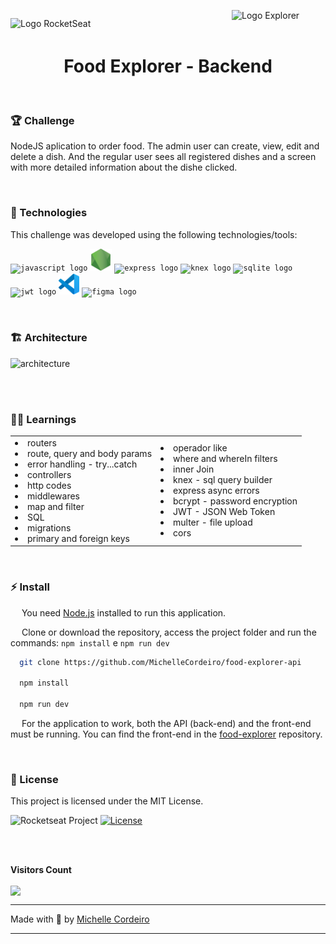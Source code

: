 <!--Banner session-->
<p>
    <img src="https://i.postimg.cc/xT5jvJXF/rocketseat-logo-gray-dark.png" alt="Logo RocketSeat" width="180" align="left" style="padding-top:13px">
  <img src="https://i.postimg.cc/5tpZqB3N/explorer-logo.png" alt="Logo Explorer" width="150" align="right">
</p>

<br><br>

<!--About session-->
<h1 align="center"> Food Explorer - Backend</h1>
<!-- <div align="center">
  <img alt="Movies App UML" src="https://i.postimg.cc/TwgJPG07/draw-SQL-image.png" width="800">
</div> -->

<!-- <br>

<h3> 🌐 Deploy </h3>

This API is hosted on [Render]() and can be accessed [here](https://nlw-unite-pass-in.onrender.com/).

> Note: Since it is hosted on a free service, the application will 'sleep' after 15 minutes of inactivity. If you are trying to access the link and the API is not responding, just wait, as it will be 'initializing' the services. -->

<br>

<h3> 🏆 Challenge </h3>

  NodeJS aplication to order food.
  The admin user can create, view, edit and delete a dish.
  And the regular user sees all registered dishes and a screen with more detailed information about the dishe clicked.

<br>

<h3> 🚀 Technologies </h3>

This challenge was developed using the following technologies/tools:
<p>
  <code><img height="35" alt="javascript logo" src="https://i0.wp.com/pt.mundobabushka.com/wp-content/uploads/sites/5/2016/03/js-logo.png?fit=500%2C500&ssl=1"></code>
  <code><img height="35" alt="nodejs logo" src="https://raw.githubusercontent.com/github/explore/80688e429a7d4ef2fca1e82350fe8e3517d3494d/topics/nodejs/nodejs.png"></code>
  <code><img height="30" alt="express logo" src="https://i.postimg.cc/cL18rzfc/express.png"></code>
  <code><img height="33" alt="knex logo" src="https://i.postimg.cc/BvpT0TLB/knex-logo-removebg-preview.png"/></code>
  <code><img height="31" alt="sqlite logo" src="https://i.postimg.cc/L8CLXz39/sqlite-removebg-preview.png"></code>
  <code><img height="35" alt="jwt logo" src="https://i.postimg.cc/8PSvVc59/jwt-logo.png"></code>
  <code><img height="33" alt="vs code logo" src="https://raw.githubusercontent.com/github/explore/80688e429a7d4ef2fca1e82350fe8e3517d3494d/topics/visual-studio-code/visual-studio-code.png"></code>
  <code><img height="33" alt="figma logo" src="https://cdn.jsdelivr.net/gh/devicons/devicon/icons/figma/figma-original.svg"/></code>
</p>

<br>

<h3> 🏗️ Architecture </h3>
  <img alt="architecture" src="https://i.postimg.cc/XJvP5KTs/arquitetura.png" width="500">

<br><br>

<h3> 👩‍💻 Learnings </h3>

<table>
  <tr>
    <td>
      <li>routers</li>
      <li>route, query and body params</li>
      <li>error handling - try...catch</li>
      <li>controllers</li>
      <li>http codes</li>
      <li>middlewares</li>
      <li>map and filter</li>
      <li>SQL</li>
      <li>migrations</li>
      <li>primary and foreign keys</li>
    </td>
    <td>
      <li>operador like</li>
      <li>where and whereIn filters</li>
      <li>inner Join</li>
      <li>knex - sql query builder</li>
      <li>express async errors</li>
      <li>bcrypt - password encryption</li>
      <li>JWT - JSON Web Token</li>
      <li>multer - file upload</li>
      <li>cors</li>
    </td>
  </tr>
</table>

<br>

<!-- Execution session -->
<h3> ⚡ Install </h3>

&emsp; You need [Node.js](https://nodejs.org/en/) installed to run this application.


&emsp; Clone or download the repository, access the project folder and run the commands: `npm install` e `npm run dev`

```bash
  git clone https://github.com/MichelleCordeiro/food-explorer-api

  npm install

  npm run dev
```



&emsp; For the application to work, both the API (back-end) and the front-end must be running. You can find the front-end in the [food-explorer](https://github.com/MichelleCordeiro/food-explorer) repository.

<br>

<h3> 📝 License </h3>

This project is licensed under the MIT License.

<img src="https://img.shields.io/static/v1?label=Rocketseat&message=Education&color=8257e5&labelColor=202024" alt="Rocketseat Project" />
<a href="LICENSE"><img  src="https://img.shields.io/static/v1?label=License&message=MIT&color=8257e5&labelColor=202024" alt="License"></a>

<br><br>

<div align="">
  <p><b>Visitors Count</b></p>
  <p><img align="center" width="180" src="https://profile-counter.glitch.me/MichelleCordeiro/count.svg" /></p>
</div>


---

Made with 💜 by [Michelle Cordeiro](https://www.linkedin.com/in/michelle-cordeiro/)

---
